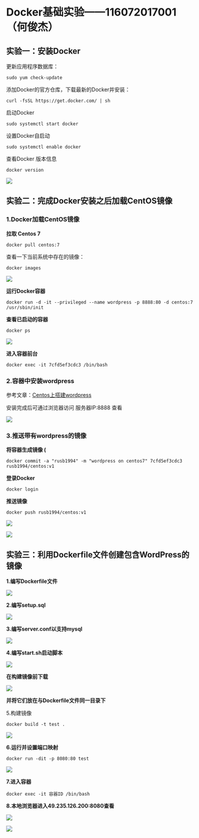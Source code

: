 # Docker基础实验——116072017001（何俊杰）

## 实验一：安装Docker

更新应用程序数据库：

```
sudo yum check-update
```

添加Docker的官方仓库，下载最新的Docker并安装：

```
curl -fsSL https://get.docker.com/ | sh
```

启动Docker

```
sudo systemctl start docker
```

设置Docker自启动

```
sudo systemctl enable docker
```

查看Docker 版本信息

```
docker version
```

![](../image/032.png)

## 实验二：完成Docker安装之后加载CentOS镜像

### 1.Docker加载CentOS镜像

**拉取 Centos 7**

```
docker pull centos:7
```

  查看一下当前系统中存在的镜像：

```
docker images
```

![](../image/033.png)

**运行Docker容器**

```
docker run -d -it --privileged --name wordpress -p 8888:80 -d centos:7 /usr/sbin/init
```

**查看已启动的容器**

```
docker ps
```

![](../image/034.png)

**进入容器前台**

```
docker exec -it 7cfd5ef3cdc3 /bin/bash
```

### 2.容器中安装wordpress

参考文章：[Centos上搭建wordpress](https://github.com/rusb1994/cloudcomputing/blob/master/website/website.md)

安装完成后可通过浏览器访问 服务器IP:8888 查看

![](../image/037.png)

### 3.推送带有wordpress的镜像

**将容器生成镜像 (**

```
docker commit -a "rusb1994" -m "wordpress on centos7" 7cfd5ef3cdc3 rusb1994/centos:v1
```

**登录Docker**

```
docker login
```

**推送镜像**

```
docker push rusb1994/centos:v1
```

![](../image/038.png)

![](../image/039.png)



## 实验三：利用Dockerfile文件创建包含WordPress的镜像

**1.编写Dockerfile文件**

![](../image/49.png)

**2.编写setup.sql**

![](../image/43.png)

**3.编写server.conf以支持mysql**

![](../image/45.png)

**4.编写start.sh启动脚本**

![](../image/40.png)

**在构建镜像前下载**

![](../image/46.png)

**并将它们放在与Dockerfile文件同一目录下**

5.构建镜像

```
docker build -t test .
```

![](../image/42.png)

**6.运行并设置端口映射**

```
docker run -dit -p 8080:80 test
```

![](../image/47.png)

**7.进入容器**

```
docker exec -it 容器ID /bin/bash
```

**8.本地浏览器进入49.235.126.200:8080查看**

![](../image/41.png)

![](../image/48.png)